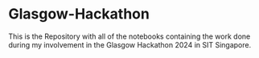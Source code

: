 # Glasgow-Hackathon
This is the Repository with all of the notebooks containing the work done during my involvement in the Glasgow Hackathon 2024 in SIT Singapore.
